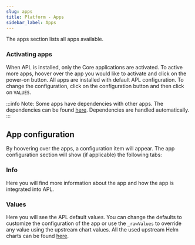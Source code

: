 ```yaml
---
slug: apps
title: Platform - Apps
sidebar_label: Apps
---
```


<!-- ![Console apps](../../img/platform-apps.png) -->

The apps section lists all apps available.

### Activating apps

When APL is installed, only the Core applications are activated. To active more apps, hoover over the app you would like to activate and click on the power-on button. All apps are installed with default APL configuration. To change the configuration, click on the configuration button and then click on `VALUES`.

:::info
Note: Some apps have dependencies with other apps. The dependencies can be found [here](https://github.com/linode/apl-core/blob/main/core.yaml). Dependencies are handled automatically.
:::

## App configuration

By hoovering over the apps, a configuration item will appear. The app configuration section will show (if applicable) the following tabs:

### Info

Here you will find more information about the app and how the app is integrated into APL.

### Values

Here you will see the APL default values. You can change the defaults to customize the configuration of the app or use the `_rawValues` to override any value using the upstream chart values. All the used upstream Helm charts can be found [here](https://github.com/linode/apl-core/blob/main/charts/).
